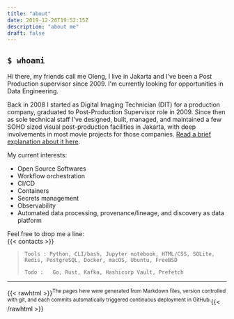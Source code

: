 ```yaml
---
title: "about"
date: 2019-12-26T19:52:15Z
description: "about me"
draft: false
---
```


## `$ whoami`    
Hi there, my friends call me Oleng, I live in Jakarta and I've been a Post Production supervisor since 2009. I'm currently looking for opportunities in  Data Engineering.    

Back in 2008 I started as Digital Imaging Technician (DIT) for a production company, graduated to Post-Production Supervisor role in 2009. 
Since then as sole technical staff I've designed, built, managed, and maintained a few SOHO sized visual post-production facilities in Jakarta, with deep involvements in most movie projects for those companies.
[Read a brief explanation about it here](/2019/12/26/post-production-facility-considerations).      

My current interests:       
- Open Source Softwares 
- Workflow orchestration 
- CI/CD 
- Containers
- Secrets management
- Observability
- Automated data processing, provenance/lineage, and discovery as data platform


Feel free to drop me a line:        
{{< contacts >}}


> ```Tools : Python, CLI/bash, Jupyter notebook, HTML/CSS, SQLite, Redis, PostgreSQL, Docker, macOS, Ubuntu, FreeBSD```      
>          
> ```Todo :   Go, Rust, Kafka, Hashicorp Vault, Prefetch```  

-----

{{< rawhtml >}}<sup>The pages here were generated from Markdown files, version controlled with git, and each commits automatically triggered continuous deployment in GitHub.</sup>{{< /rawhtml >}}
